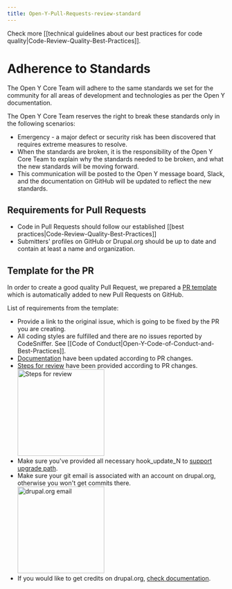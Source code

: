 ```yaml
---
title: Open-Y-Pull-Requests-review-standard
---
```


Check more [[technical guidelines about our best practices for code quality|Code-Review-Quality-Best-Practices]].

# Adherence to Standards

The Open Y Core Team will adhere to the same standards we set for the community for all areas of development and technologies as per the Open Y documentation.

The Open Y Core Team reserves the right to break these standards only in the following scenarios:

- Emergency - a major defect or security risk has been discovered that requires extreme measures to resolve.
- When the standards are broken, it is the responsibility of the Open Y Core Team to explain why the standards needed to be broken, and what the new standards will be moving forward.
- This communication will be posted to the Open Y message board, Slack, and the documentation on GitHub will be updated to reflect the new standards.

## Requirements for Pull Requests

- Code in Pull Requests should follow our established [[best practices|Code-Review-Quality-Best-Practices]]
- Submitters' profiles on GitHub or Drupal.org should be up to date and contain at least a name and organization.

## Template for the PR

In order to create a good quality Pull Request, we prepared a [PR template](https://github.com/ymcatwincities/openy/blob/8.x-2.x/.github/PULL_REQUEST_TEMPLATE.md) which is automatically added to new Pull Requests on GitHub.

List of requirements from the template:

- Provide a link to the original issue, which is going to be fixed by the PR you are creating.
- All coding styles are fulfilled and there are no issues reported by CodeSniffer. See [[Code of Conduct|Open-Y-Code-of-Conduct-and-Best-Practices]].
- [Documentation](https://github.com/ymcatwincities/openy/tree/9.x-2.x/docs) have been updated according to PR changes.
- [Steps for review](https://github.com/ymcatwincities/openy/pull/94#issue-204580200) have been provided according to PR changes. <br/><img src="https://raw.githubusercontent.com/ymcatwincities/openy/8.x-1.x/.github/assets/steps-for-review.png" width="200" alt="Steps for review"/>
- Make sure you've provided all necessary hook\_update\_N to [support upgrade path](https://github.com/ymcatwincities/openy/blob/9.x-2.x/docs/Development/Upgrade%20path.md).
- Make sure your git email is associated with an account on drupal.org, otherwise you won't get commits there. <br/><img src="https://raw.githubusercontent.com/ymcatwincities/openy/8.x-1.x/.github/assets/drupalorg-email.png" width="200" alt="drupal.org email"/>
- If you would like to get credits on drupal.org, [check documentation](https://github.com/ymcatwincities/openy/blob/9.x-2.x/docs/Development/Contributing.md#drupalorg-credits).

